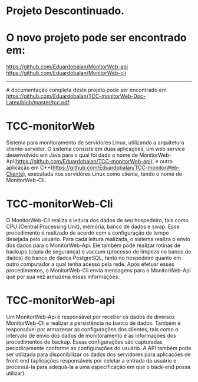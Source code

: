 
# Projeto Descontinuado.
# O novo projeto pode ser encontrado em:

 https://github.com/Eduardobalan/MonitorWeb-api 
 https://github.com/Eduardobalan/MonitorWeb-cli 

--------------------------------------------------------------


A documentação completa deste projeto pode ser encontrado em https://github.com/Eduardobalan/TCC-monitorWeb-Doc-Latex/blob/master/tcc.pdf

# TCC-monitorWeb

Sistema para monitoramento de servidores Linux, utilizando a arquitetura cliente-servidor. O sistema consiste em duas aplicações, um web service desenvolvido em Java para o qual foi dado o nome de MonitorWeb-Api(https://github.com/Eduardobalan/TCC-monitorWeb-api), e outra aplicação em C++(https://github.com/Eduardobalan/TCC-monitorWeb-Cliente), executada nos servidores Linux como cliente, tendo o nome de MonitorWeb-Cli.

# TCC-monitorWeb-Cli

O MonitorWeb-Cli realiza a leitura dos dados de seu hospedeiro, tais como CPU (Central Processing Unit), memória, banco de dados e swap. Esse procedimento é realizado de acordo com a configuração de tempo desejada pelo usuário. Para cada leitura realizada, o sistema realiza o envio dos dados para o MonitorWeb-Api. Ele também pode realizar rotinas de backups (cópia de segurança) e vaccum (processo de limpeza no banco de dados) do banco de dados PostgreSQL, tanto no hospedeiro quanto em outro computador a qual tenha acesso pela rede. Após efetuar esses procedimentos, o MonitorWeb-Cli envia mensagens para o MonitorWeb-Api que por sua vez armazena essas informações.

# TCC-monitorWeb-api

Um MonitorWeb-Api é responsável por receber os dados de diversos MonitorWeb-Cli e realizar a persistência no banco de dados. Também é responsável por armazenar as configurações dos clientes, tais como o intervalo de envio dos dados de monitoramento e as informações dos procedimentos de backup. Essas configurações são capturadas periodicamente conforme as configurações do usuário. A API também pode ser utilizada para disponibilizar os dados dos servidores para aplicações de front-end (aplicações responsáveis por coletar a entrada do usuário e processá-la para adequá-la a uma especificação em que o back-end possa utilizar).
